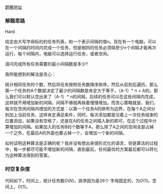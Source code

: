 [题解地址](https://bitbrave.github.io/2020/03/14/LeetCode(621.%20Task%20Scheduler)%E9%A2%98%E8%A7%A3/)

### 解题思路
Hard

给定由大写字母标的的任务列表，和一个表示间隔的值n。现在有一个电脑，可以在一个间隔的时间内完成一个任务，但是相同的任务必须隔至少n个间隔才能再次运行，每个间隔内，电脑可以选择运行任务，或者空闲。

请问完成所有任务需要的最小间隔数是多少?

我所能想到的解法是贪心：

统计相同任务的个数，然后将任务按照任务数降序排序。然后从前到后遍历。那么第一个任务的A个数就决定了最少的间隔数是肯定大于等于，（A-1）* n + A的。那么我们可以默认空出来了（A-1）* n的间隔，后续的任务可以在这些间隔内完成，这样就不用增加新的间隔，间隔不够就再挨着慢慢增加。而贪心策略就是，我们，每次在空闲间隔内增加的方式是：以第一个任务A的排布为边界，在每个A之间分别加上当前任务，这样肯定满足条件，同时，每次添加都是沿着上一次任务结束的位置添加，如果没有空格了，还是在A的任务之间插入新的即可，在这个过程中计算增加的间隔。如果加入的任务B的个数等于A，那么除了A之间的空闲全部占掉一个之外，在最后A的外面也要占掉一个，会增加一个新的间隔。

如何证明这种算法是正确的呢？我并没有想出来很形式化的语言，但是算法的过程中，每一步都尽可能不增加新的间隔，直到最后，任何最优的方案最后都可以转化为这种算法得到的答案。

### 时空复杂度
代码如下，时间上，统计任务数$O(N)$，排序因为是26个 字母固定的，为$O(1)$。空间上，$O(1)$。